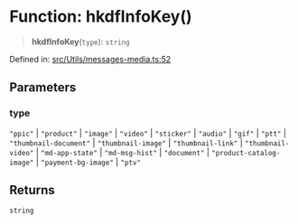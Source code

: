 # Function: hkdfInfoKey()

> **hkdfInfoKey**(`type`): `string`

Defined in: [src/Utils/messages-media.ts:52](https://github.com/Fokusdotid/Baileys/blob/b457796e9982984bfe7323cdd6fea8bc613c4ed0/src/Utils/messages-media.ts#L52)

## Parameters

### type

`"ppic"` | `"product"` | `"image"` | `"video"` | `"sticker"` | `"audio"` | `"gif"` | `"ptt"` | `"thumbnail-document"` | `"thumbnail-image"` | `"thumbnail-link"` | `"thumbnail-video"` | `"md-app-state"` | `"md-msg-hist"` | `"document"` | `"product-catalog-image"` | `"payment-bg-image"` | `"ptv"`

## Returns

`string`
